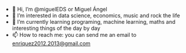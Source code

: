 - 👋 Hi, I’m @miguelEDS or Miguel Ángel
- 👀 I’m interested in data science, economics, music and rock the life
- 🌱 I’m currently learning programing, machine learning, maths and interesting things of the day by day 
- 📫 How to reach me: you can send me an email to enriquez2012.2013@gmail.com

<!---
miguelEDS/miguelEDS is a ✨ special ✨ repository because its `README.md` (this file) appears on your GitHub profile.
You can click the Preview link to take a look at your changes.
--->
